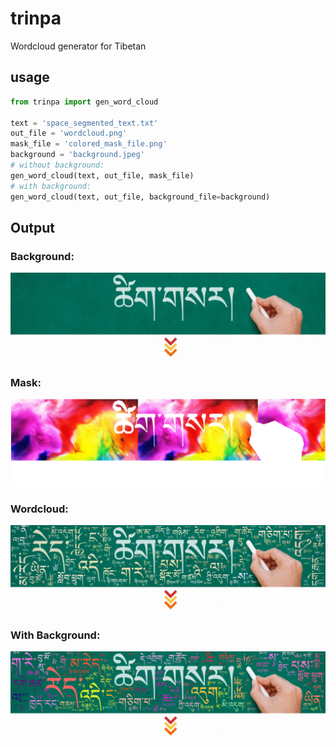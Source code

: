 # trinpa
Wordcloud generator for Tibetan

## usage

```python
from trinpa import gen_word_cloud

text = 'space_segmented_text.txt'
out_file = 'wordcloud.png'
mask_file = 'colored_mask_file.png'
background = 'background.jpeg'
# without background:
gen_word_cloud(text, out_file, mask_file)
# with background:
gen_word_cloud(text, out_file, background_file=background)
```

## Output

### Background:

![background](background.jpeg)

### Mask:

![maskfile](colored_mask_file.png)

### Wordcloud:

![wordcloud](wordcloud.png)

### With Background:

![withbackground](wordcloud_with_background.png)
